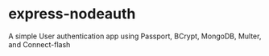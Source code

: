 # express-nodeauth
A simple User authentication app using Passport, BCrypt, MongoDB, Multer, and Connect-flash
